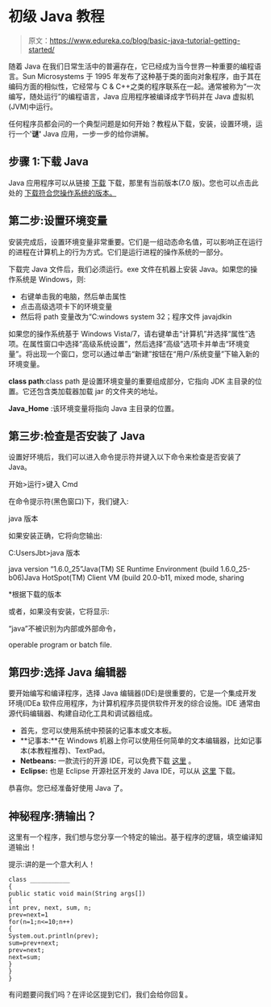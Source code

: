 # 初级 Java 教程

> 原文：<https://www.edureka.co/blog/basic-java-tutorial-getting-started/>

随着 Java 在我们日常生活中的普遍存在，它已经成为当今世界一种重要的编程语言。Sun Microsystems 于 1995 年发布了这种基于类的面向对象程序，由于其在编码方面的相似性，它经常与 C & C++之类的程序联系在一起。通常被称为“一次编写，随处运行”的编程语言，Java 应用程序被编译成字节码并在 Java 虚拟机(JVM)中运行。

任何程序员都会问的一个典型问题是如何开始？教程从下载，安装，设置环境，运行一个'**谜'** Java 应用，一步一步的给你讲解。

## **步骤 1:下载 Java**

Java 应用程序可以从链接 [下载](http://www.java.com/en/download/index.jsp) 下载，那里有当前版本(7.0 版)。您也可以点击此处的 [下载符合您操作系统的版本。](http://www.java.com/en/download/manual.jsp)

## **第二步:设置环境变量**

安装完成后，设置环境变量非常重要。它们是一组动态命名值，可以影响正在运行的进程在计算机上的行为方式。它们是运行进程的操作系统的一部分。

下载完 Java 文件后，我们必须运行。exe 文件在机器上安装 Java。如果您的操作系统是 Windows，则:

*   右键单击我的电脑，然后单击属性
*   点击高级选项卡下的环境变量
*   然后将 path 变量改为“C:windows system 32；程序文件 javajdkin

如果您的操作系统基于 Windows Vista/7，请右键单击“计算机”并选择“属性”选项。在属性窗口中选择“高级系统设置”，然后选择“高级”选项卡并单击“环境变量”。将出现一个窗口，您可以通过单击“新建”按钮在“用户/系统变量”下输入新的环境变量。

**class path**:class path 是设置环境变量的重要组成部分，它指向 JDK 主目录的位置。它还包含类加载器加载 jar 的文件夹的地址。

**Java_Home** :该环境变量将指向 Java 主目录的位置。

## **第三步:检查是否安装了 Java**

设置好环境后，我们可以进入命令提示符并键入以下命令来检查是否安装了 Java。

开始>运行>键入 Cmd

在命令提示符(黑色窗口)下，我们键入:

java 版本

如果安装正确，它将向您输出:

C:UsersJbt>java 版本

java version “1.6.0_25”Java(TM) SE Runtime Environment (build 1.6.0_25-b06)Java HotSpot(TM) Client VM (build 20.0-b11, mixed mode, sharing

*根据下载的版本

或者，如果没有安装，它将显示:

“java”不被识别为内部或外部命令，

operable program or batch file.

## **第四步:选择 Java 编辑器**

要开始编写和编译程序，选择 Java 编辑器(IDE)是很重要的，它是一个集成开发环境(IDEa 软件应用程序，为计算机程序员提供软件开发的综合设施。IDE 通常由源代码编辑器、构建自动化工具和调试器组成。

*   首先，您可以使用系统中预装的记事本或文本板。
*   **记事本:**在 Windows 机器上你可以使用任何简单的文本编辑器，比如记事本(本教程推荐)、TextPad。
*   **Netbeans:** 一款流行的开源 IDE，可以免费下载 [这里](http://www.netbeans.org/index.html) 。
*   **Eclipse:** 也是 Eclipse 开源社区开发的 Java IDE，可以从 [这里](http://www.eclipse.org/) 下载。

恭喜你。您已经准备好使用 Java 了。

## **神秘程序:猜输出？**

这里有一个程序，我们想与您分享一个特定的输出。基于程序的逻辑，填空编译知道输出！

提示:讲的是一个意大利人！

```
class ___________
{
public static void main(String args[])
{		
int prev, next, sum, n;
prev=next=1
for(n=1;n<=10;n++)
{
System.out.println(prev);
sum=prev+next;
prev=next;
next=sum;
}
}
}
```

有问题要问我们吗？在评论区提到它们，我们会给你回复。